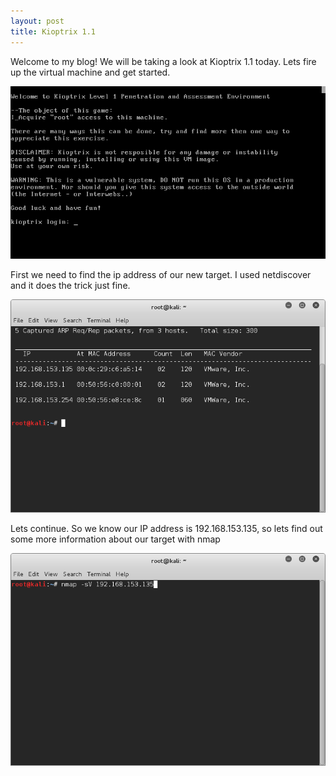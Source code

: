 ```yaml
---
layout: post
title: Kioptrix 1.1
---
```

Welcome to my blog! We will be taking a look at Kioptrix 1.1 today. Lets fire up the virtual machine and get started.

![Image description](/images/kioptrixtitle.png)

First we need to find the ip address of our new target. I used netdiscover and it does the trick just fine.


![Image description](/images/Kioptrix1.1.1.png)

Lets continue. So we know our IP address is 192.168.153.135, so lets find out some more information about our target with nmap

![Image description](/images/Kioptrix1.1.2.png)
